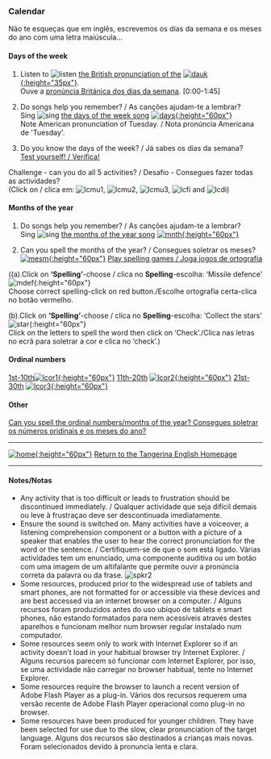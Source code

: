 ### Calendar

Não te esqueças que em inglês, escrevemos os dias da semana e os meses do ano com uma letra maiúscula...

#### Days of the week

1. Listen to ![listen](https://1blockatatime.github.io/English/images/listen.png) [the British pronunciation of the](https://www.youtube.com/watch?v=onHPejy0If4) [![dauk](https://1blockatatime.github.io/English/images/dauk.PNG){:height="35px"}](https://www.youtube.com/watch?v=onHPejy0If4).  
Ouve a [pronúncia Británica dos dias da semana](https://www.youtube.com/watch?v=onHPejy0If4). [0:00-1:45]

2. Do songs help you remember? / As canções ajudam-te a lembrar?  
Sing ![sing](https://1blockatatime.github.io/English/images/sing.png) [the days of the week song](https://www.youtube.com/watch?v=36n93jvjkDs) [![days](https://1blockatatime.github.io/English/images/days.PNG){:height="60px"}](https://www.youtube.com/watch?v=36n93jvjkDs)  
Note American pronunciation of Tuesday. / Nota pronúncia Americana de 'Tuesday'.

2. Do you know the days of the week?  / Já sabes os dias da semana?  
[Test yourself! / Verifica!](http://www.learningchocolate.com/content/days)  
<!--[![lcda](https://1blockatatime.github.io/English/images/lcda.png){:height="60px"}](http://www.learningchocolate.com/content/days)-->  
Challenge - can you do all 5 activities? / Desafio - Consegues fazer todas as actividades?  
(Click on / clica em: ![lcmu1](https://1blockatatime.github.io/English/images/lcmu1.PNG), ![lcmu2](https://1blockatatime.github.io/English/images/lcmu2.PNG), ![lcmu3](https://1blockatatime.github.io/English/images/lcmu3.PNG), ![lcfi](https://1blockatatime.github.io/English/images/lcfi.PNG) and ![lcdi](https://1blockatatime.github.io/English/images/lcdi.PNG))

#### Months of the year

1. Do songs help you remember? / As canções ajudam-te a lembrar?  
Sing ![sing](https://1blockatatime.github.io/English/images/sing.png) [the months of the year song](https://www.youtube.com/watch?v=v608v42dKeI) [![mnth](https://1blockatatime.github.io/English/images/mnth.PNG){:height="60px"}](https://www.youtube.com/watch?v=v608v42dKeI) 

2. Can you spell the months of the year? / Consegues soletrar os meses?  
[![mesm](https://1blockatatime.github.io/English/images/mesm.PNG){:height="60px"}](http://www.mes-games.com/months.php) [Play spelling games / Joga jogos de ortografia](http://www.mes-games.com/months.php)

((a).Click on **‘Spelling’**-choose / clica no **Spelling**-escolha: ‘Missile defence’ ![mdef](https://1blockatatime.github.io/English/images/mdef.PNG){:height="60px"}  
Choose correct spelling-click on red button./Escolhe ortografia certa-clica no botão vermelho.  

(b).Click on **‘Spelling’**-choose / clica no **Spelling**-escolha: ‘Collect the stars’ ![star](https://1blockatatime.github.io/English/images/star.PNG){:height="60px"}  
Click on the letters to spell the word then click on ‘Check’./Clica nas letras no ecrã para soletrar a cor e clica no ‘check’.)

#### Ordinal numbers

[1st-10th](http://www.learningchocolate.com/content/ordinal-numbers-1)[![lcor1](https://1blockatatime.github.io/English/images/lcor1.PNG){:height="60px"}](http://www.learningchocolate.com/content/ordinal-numbers-1) [11th-20th](http://www.learningchocolate.com/content/ordinal-numbers-2) [![lcor2](https://1blockatatime.github.io/English/images/lcor2.PNG){:height="60px"}](http://www.learningchocolate.com/content/ordinal-numbers-2) [21st-30th](http://www.learningchocolate.com/content/ordinal-numbers-3) [![lcor3](https://1blockatatime.github.io/English/images/lcor3.PNG){:height="60px"}](http://www.learningchocolate.com/content/ordinal-numbers-3)
 
#### Other

[Can you spell the ordinal numbers/months of the year? Consegues soletrar os números oridinais e os meses do ano?](https://www.eslgamesplus.com/months-and-ordinal-numbers-esl-vocabulary-game-activity-online/)  

<!--![mngm](https://1blockatatime.github.io/English/images2/mngm.JPG){:height="60px"}-->

***
[![home](https://1blockatatime.github.io/English/images/home.png){:height="60px"}](https://tangerina-pt.github.io/English) [Return to the Tangerina English Homepage](https://tangerina-pt.github.io/English)

***
#### Notes/Notas
* Any activity that is too difficult or leads to frustration should be discontinued immediately. / Qualquer actividade que seja difícil demais ou leve à frustraçao deve ser descontinuada imediatamente.
* Ensure the sound is switched on. Many activities have a voiceover, a listening comprehension component or a button with a picture of a speaker that enables the user to hear the correct pronunciation for the word or the sentence. / Certifiquem-se de que o som está ligado. Várias actividades tem um enunciado, uma componente auditiva ou um botão com uma imagem de um altifalante que permite ouvir a pronúncia correta da palavra ou da frase. ![spkr2](/images/spkr2.PNG)
* Some resources, produced prior to the widespread use of tablets and smart phones, are not formatted for or accessible via these devices and are best accessed via an internet browser on a computer. / Alguns recursos foram produzidos antes do uso ubíquo de tablets e smart phones, não estando formatados para nem acessíveis através destes aparelhos e funcionam melhor num browser regular instalado num computador.
* Some resources seem only to work with Internet Explorer so if an activity doesn't load in your habitual browser try Internet Explorer. / Alguns recursos parecem só funcionar com Internet Explorer, por isso, se uma actividade não carregar no browser habitual, tente no Internet Explorer.
* Some resources require the browser to launch a recent version of Adobe Flash Player as a plug-in. Vários dos recursos requerem uma versão recente de Adobe Flash Player operacional como plug-in no browser.
* Some resources have been produced for younger children. They have been selected for use due to the slow, clear pronunciation of the target language. Alguns dos recursos são destinados a crianças mais novas. Foram selecionados devido à pronuncia lenta e clara.
